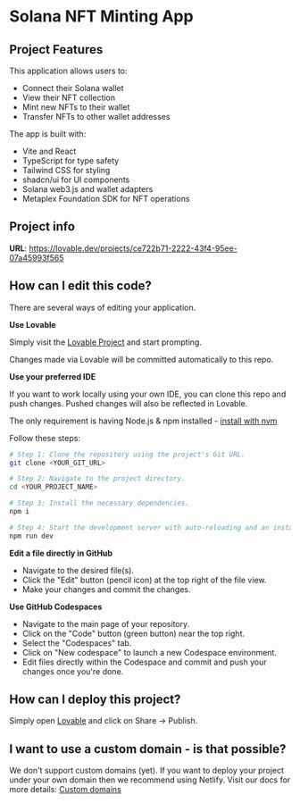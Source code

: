 
# Solana NFT Minting App

## Project Features

This application allows users to:
- Connect their Solana wallet
- View their NFT collection
- Mint new NFTs to their wallet
- Transfer NFTs to other wallet addresses

The app is built with:
- Vite and React
- TypeScript for type safety
- Tailwind CSS for styling
- shadcn/ui for UI components
- Solana web3.js and wallet adapters
- Metaplex Foundation SDK for NFT operations

## Project info

**URL**: https://lovable.dev/projects/ce722b71-2222-43f4-95ee-07a45993f565

## How can I edit this code?

There are several ways of editing your application.

**Use Lovable**

Simply visit the [Lovable Project](https://lovable.dev/projects/ce722b71-2222-43f4-95ee-07a45993f565) and start prompting.

Changes made via Lovable will be committed automatically to this repo.

**Use your preferred IDE**

If you want to work locally using your own IDE, you can clone this repo and push changes. Pushed changes will also be reflected in Lovable.

The only requirement is having Node.js & npm installed - [install with nvm](https://github.com/nvm-sh/nvm#installing-and-updating)

Follow these steps:

```sh
# Step 1: Clone the repository using the project's Git URL.
git clone <YOUR_GIT_URL>

# Step 2: Navigate to the project directory.
cd <YOUR_PROJECT_NAME>

# Step 3: Install the necessary dependencies.
npm i

# Step 4: Start the development server with auto-reloading and an instant preview.
npm run dev
```

**Edit a file directly in GitHub**

- Navigate to the desired file(s).
- Click the "Edit" button (pencil icon) at the top right of the file view.
- Make your changes and commit the changes.

**Use GitHub Codespaces**

- Navigate to the main page of your repository.
- Click on the "Code" button (green button) near the top right.
- Select the "Codespaces" tab.
- Click on "New codespace" to launch a new Codespace environment.
- Edit files directly within the Codespace and commit and push your changes once you're done.

## How can I deploy this project?

Simply open [Lovable](https://lovable.dev/projects/ce722b71-2222-43f4-95ee-07a45993f565) and click on Share -> Publish.

## I want to use a custom domain - is that possible?

We don't support custom domains (yet). If you want to deploy your project under your own domain then we recommend using Netlify. Visit our docs for more details: [Custom domains](https://docs.lovable.dev/tips-tricks/custom-domain/)
